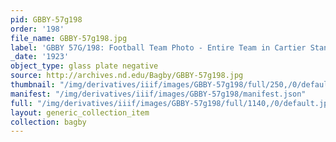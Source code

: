 ```yaml
---
pid: GBBY-57g198
order: '198'
file_name: GBBY-57g198.jpg
label: 'GBBY 57G/198: Football Team Photo - Entire Team in Cartier Stands - 1923'
_date: '1923'
object_type: glass plate negative
source: http://archives.nd.edu/Bagby/GBBY-57g198.jpg
thumbnail: "/img/derivatives/iiif/images/GBBY-57g198/full/250,/0/default.jpg"
manifest: "/img/derivatives/iiif/images/GBBY-57g198/manifest.json"
full: "/img/derivatives/iiif/images/GBBY-57g198/full/1140,/0/default.jpg"
layout: generic_collection_item
collection: bagby
---
```

